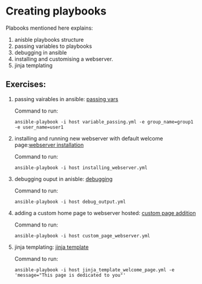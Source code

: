 # Creating playbooks

Plabooks mentioned here explains:
1) anisble playbooks structure
2) passing variables to playbooks
3) debugging in ansible
4) installing and customising a webserver.
5) jinja templating

## Exercises:

1. passing vairables in ansible: [passing vars](variable_passing.yml)

    Command to run:
    ```
    ansible-playbook -i host variable_passing.yml -e group_name=group1 -e user_name=user1
    ```
2. installing and running new webserver with default welcome page:[webserver installation](installing_webserver.yml)

    Command to run:
    ```
    ansible-playbook -i host installing_webserver.yml
    ```

3. debugging ouput in anisble: [debugging](debug_output.yml)

    Command to run:
    ```
    ansible-playbook -i host debug_output.yml 
    ```

4. adding a custom home page to webserver hosted: [custom page addition](custom_page_webserver.yml)

    Command to run:
    ```
    ansible-playbook -i host custom_page_webserver.yml
    ```

5. jinja templating: [jinja template](jinja_template_welcome_page.yml)

    Command to run:
    ```
    ansible-playbook -i host jinja_template_welcome_page.yml -e 'message="This page is dedicated to you"'
    ```